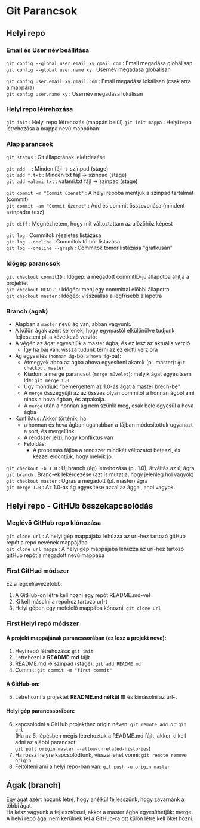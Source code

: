 # Git Parancsok

## Helyi repo
### Email és User név beállítása
`git config --global user.email xy.gmail.com` : Email megadása globálisan  
`git config --global user.name xy` : Usernév megadása globálisan  

`git config user.email xy.gmail.com` : Email megadása lokálisan (csak arra a mappára)  
`git config user.name xy` : Usernév megadása lokálisan  

### Helyi repo létrehozása
`git init` : Helyi repo létrehozás (mappán belül)
`git init mappa` : Helyi repo létrehozása a mappa nevű mappában

### Alap parancsok
`git status` : Git állapotának lekérdezése  

`git add .` : Minden fájl -> színpad (stage)   
`git add *.txt` : Minden txt fájl -> színpad (stage)  
`git add valami.txt` : valami.txt fájl -> színpad (stage)  

`git commit -m "Commit üzenet"` : A helyi repóba mentjük a színpad tartalmát (commit)  
`git commit -am "Commit üzenet"` : Add és commit összevonása (mindent színpadra tesz) 

`git diff` : Megnézhetem, hogy mit változtattam az alőzőhöz képest  

`git log` : Commitok részletes listázása  
`git log --oneline` : Commitok tömör listázása  
`git log --oneline --graph` : Commitok tömör listázása  "grafkusan"  

### Időgép parancsok
`git checkout commitID` : Időgép: a megadott commitID-jű állapotba állítja a projektet  
`git checkout HEAD~1` : Időgép: menj egy committal előbbi állapotra  
`git checkout master` : Időgép: visszaállás a legfrisebb állapotra  

### Branch (ágak)
- Alapban a `master` nevű ág van, abban vagyunk.
- A külön ágak azért kellenek, hogy egymástól elkülönülve tudjunk fejleszteni pl. a következő verziót
- A végén az ágat egyesítjük a master ágba, és ez lesz az aktuális verzió
    - Így ha baj van, vissza tudunk térni az ez előtti verzióra
- Ág egyesítés (`honnan ág`-ból a `hova ág`-ba):
    - Átmegyek abba az ágba ahova egyesíteni akarok (pl. master): `git checkout master`
    - Kiadom a merge parancsot (`merge művelet`): melyik ágat egyesítsem ide: `git merge 1.0`
    - Úgy mondjuk: "bemergeltem az 1.0-ás ágat a master brech-be"
    - A `merge` összegyűjti az az összes olyan commitot a honnan ágból ami nincs a hova ágban, és átpakolja.
    - A `merge` után a honnan ág nem szűnik meg, csak bele egyesül a hova ágba
- Konfliktus: Akkor történik, ha:
    - a honnan és hova ágban uganabban a fájban módosítottuk ugyanazt a sort, és mergelünk.
    - A rendszer jelzi, hogy konfliktus van
    - Feloldás: 
        - A probémás fájlba a rendszer mindkét változatot beteszi, és kézzel eldöntjük, hogy melyik jó.

`git checkout -b 1.0` : Új branch (ág) létrehozása (pl. 1.0), átváltás az új ágra  
`git branch` : Branc-ek lekérdezése (azt is mutatja, hogy jelenleg hol vagyok)  
`git checkout master` : Ugrás a megadott (pl. master) ágra  
`git merge 1.0` : Az 1.0-ás ág egyesítése azzal az ággal, ahol vagyok.  

## Helyi repo - GitHUb összekapcsolódás

### Meglévő GitHub repo klónozása
`git clone url` : A helyi gép mappájába lehúzza az url-hez tartozó gitHub repót a repó nevének mappájába  
`git clone url mappa` : A helyi gép mappájába lehúzza az url-hez tartozó gitHub repót a megadott nevű mappába  

### First GitHud módszer
Ez a legcélravezetőbb:
1. A GitHub-on létre kell hozni egy repót README.md-vel
2. Ki kell másolni a repóhoz tartozó url-t
3. Helyi gépen egy mefelelő mappába kónozni:
`git clone url`

### First Helyi repó módszer
#### A projekt mappájának parancssorában (ez lesz a projekt neve):
1. Heyi repó létrehozása: `git init`
2. Létrehozni a **README.md** fájlt.
3. README.md -> színpad (stage): `git add README.md`
4. Commit: `git commit -m "first commit"`  
#### A GitHub-on:
5. Létrehozni a projektet **README.md nélkül !!!** és kimásolni az url-t
#### Helyi gép parancssorában:  
6. kapcsolódni a GitHub projekthez origin néven: `git remote add origin url`  
  (Ha az 5. lépésben mégis létrehoztuk a README.md fájlt, akkor ki kell adni az alábbi parancsot:  
  `git pull origin master --allow-unrelated-histories`)
7. Ha rossz helyre kapcsolódtunk, vissza lehet vonni: `git remote remove origin`
8. Feltölteni ami a helyi repo-ban van: `git push -u origin master`

## Ágak (branch)
Egy ágat azért hozunk létre, hogy anélkül fejlesszünk, hogy zavarnánk a többi ágat.  
Ha kész vagyunk a fejlesztéssel, akkor a master ágba egyesíthetjük: merge.  
A helyi repó ágai nem kerülnek fel a GitHub-ra ott külön létre kell őket hozni.  



